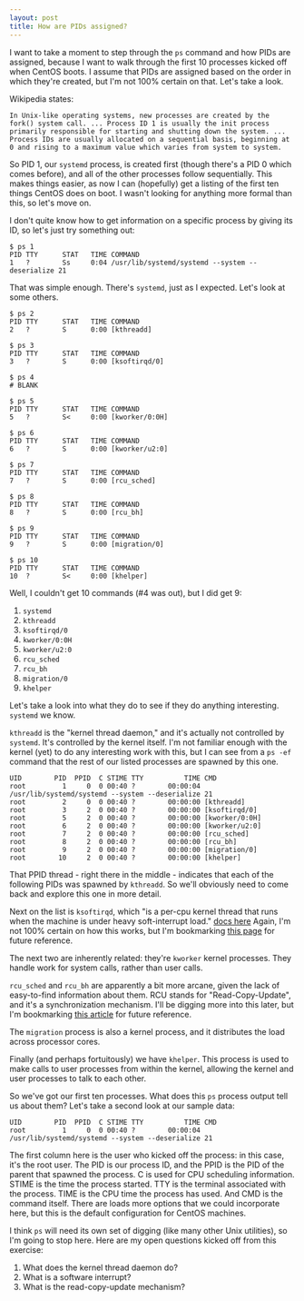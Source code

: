 ```yaml
---
layout: post
title: How are PIDs assigned?
---
```


I want to take a moment to step through the `ps` command and how PIDs are assigned, because I want to walk through the first 10 processes kicked off when CentOS boots. I assume that PIDs are assigned based on the order in which they're created, but I'm not 100% certain on that. Let's take a look.

Wikipedia states:

	In Unix-like operating systems, new processes are created by the fork() system call. ... Process ID 1 is usually the init process primarily responsible for starting and shutting down the system. ... Process IDs are usually allocated on a sequential basis, beginning at 0 and rising to a maximum value which varies from system to system.

So PID 1, our `systemd` process, is created first (though there's a PID 0 which comes before), and all of the other processes follow sequentially. This makes things easier, as now I can (hopefully) get a listing of the first ten things CentOS does on boot. I wasn't looking for anything more formal than this, so let's move on.

I don't quite know how to get information on a specific process by giving its ID, so let's just try something out:

	$ ps 1
	PID TTY      STAT   TIME COMMAND
    1 	?        Ss     0:04 /usr/lib/systemd/systemd --system --deserialize 21

That was simple enough. There's `systemd`, just as I expected. Let's look at some others.

	$ ps 2
	PID TTY      STAT   TIME COMMAND
    2 	?        S      0:00 [kthreadd]

    $ ps 3
    PID TTY      STAT   TIME COMMAND
    3 	?        S      0:00 [ksoftirqd/0]

    $ ps 4
    # BLANK

    $ ps 5
    PID TTY      STAT   TIME COMMAND
    5 	?        S<     0:00 [kworker/0:0H]

    $ ps 6
    PID TTY      STAT   TIME COMMAND
    6 	?        S      0:00 [kworker/u2:0]

    $ ps 7
    PID TTY      STAT   TIME COMMAND
    7 	?        S      0:00 [rcu_sched]

    $ ps 8
    PID TTY      STAT   TIME COMMAND
    8 	?        S      0:00 [rcu_bh]

    $ ps 9
    PID TTY      STAT   TIME COMMAND
    9 	?        S      0:00 [migration/0]

    $ ps 10
    PID TTY      STAT   TIME COMMAND
   	10 	?        S<     0:00 [khelper]

Well, I couldn't get 10 commands (#4 was out), but I did get 9:

1. `systemd`
2. `kthreadd`
3. `ksoftirqd/0`
4. `kworker/0:0H`
5. `kworker/u2:0`
6. `rcu_sched`
7. `rcu_bh`
8. `migration/0`
9. `khelper`

Let's take a look into what they do to see if they do anything interesting. `systemd` we know.

`kthreadd` is the "kernel thread daemon," and it's actually not controlled by `systemd`. It's controlled by the kernel itself. I'm not familiar enough with the kernel (yet) to do any interesting work with this, but I can see from a `ps -ef` command that the rest of our listed processes are spawned by this one. 

	UID        PID  PPID  C STIME TTY          TIME CMD
	root         1     0  0 00:40 ?        00:00:04 /usr/lib/systemd/systemd --system --deserialize 21
	root         2     0  0 00:40 ?        00:00:00 [kthreadd]
	root         3     2  0 00:40 ?        00:00:00 [ksoftirqd/0]
	root         5     2  0 00:40 ?        00:00:00 [kworker/0:0H]
	root         6     2  0 00:40 ?        00:00:00 [kworker/u2:0]
	root         7     2  0 00:40 ?        00:00:00 [rcu_sched]
	root         8     2  0 00:40 ?        00:00:00 [rcu_bh]
	root         9     2  0 00:40 ?        00:00:00 [migration/0]
	root        10     2  0 00:40 ?        00:00:00 [khelper]

That PPID thread - right there in the middle - indicates that each of the following PIDs was spawned by `kthreadd`. So we'll obviously need to come back and explore this one in more detail.

Next on the list is `ksoftirqd`, which "is a per-cpu kernel thread that runs when the machine is under heavy soft-interrupt load." [docs here](http://www.ms.sapientia.ro/~lszabo/unix_linux_hejprogramozas/man_en/htmlman9/ksoftirqd.9.html) Again, I'm not 100% certain on how this works, but I'm bookmarking [this page](https://lwn.net/Articles/520076/) for future reference.

The next two are inherently related: they're `kworker` kernel processes. They handle work for system calls, rather than user calls. 

`rcu_sched` and `rcu_bh` are apparently a bit more arcane, given the lack of easy-to-find information about them. RCU stands for "Read-Copy-Update", and it's a synchronization mechanism. I'll be digging more into this later, but I'm bookmarking [this article](http://lwn.net/Articles/262464/) for future reference.

The `migration` process is also a kernel process, and it distributes the load across processor cores.

Finally (and perhaps fortuitously) we have `khelper`. This process is used to make calls to user processes from within the kernel, allowing the kernel and user processes to talk to each other.

So we've got our first ten processes. What does this `ps` process output tell us about them? Let's take a second look at our sample data:

	UID        PID  PPID  C STIME TTY          TIME CMD
	root         1     0  0 00:40 ?        00:00:04 /usr/lib/systemd/systemd --system --deserialize 21

The first column here is the user who kicked off the process: in this case, it's the root user. The PID is our process ID, and the PPID is the PID of the parent that spawned the process. C is used for CPU scheduling information. STIME is the time the process started. TTY is the terminal associated with the process. TIME is the CPU time the process has used. And CMD is the command itself. There are loads more options that we could incorporate here, but this is the default configuration for CentOS machines.

I think `ps` will need its own set of digging (like many other Unix utilities), so I'm going to stop here. Here are my open questions kicked off from this exercise:

1. What does the kernel thread daemon do?
2. What is a software interrupt?
3. What is the read-copy-update mechanism?